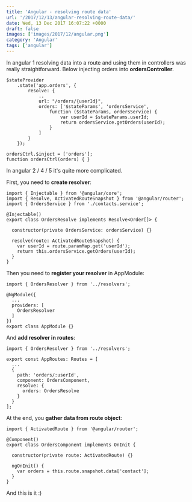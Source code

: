 ```yaml
---
title: 'Angular - resolving route data'
url: '/2017/12/13/angular-resolving-route-data/'
date: Wed, 13 Dec 2017 16:07:22 +0000
draft: false
images: ['images/2017/12/angular.png']
category: 'Angular'
tags: ['angular']
---
```


In angular 1 resolving data into a route and using them in controllers was really straightforward. Below injecting orders into **ordersController**.
```
$stateProvider
    .state('app.orders', {
        resolve: {
            ..
            url: "/orders/{userId}",
            orders: ['$stateParams', 'ordersService',
                function ($stateParams, ordersService) {
                    var userId = $stateParams.userId;
                    return ordersService.getOrders(userId);
                }
            ]
        }
    });

ordersCtrl.$inject = ['orders'];
function ordersCtrl(orders) { }

```
In angular 2 / 4 / 5 it's quite more complicated.

First, you need to **create resolver**:
```
import { Injectable } from '@angular/core';
import { Resolve, ActivatedRouteSnapshot } from '@angular/router';
import { OrdersService } from './contacts.service';

@Injectable()
export class OrdersResolve implements Resolve<Order[]> {

  constructor(private OrdersService: ordersService) {}

  resolve(route: ActivatedRouteSnapshot) {
    var userId = route.paramMap.get('userId');
    return this.ordersService.getOrders(userId);
  }
}
```
Then you need to **register your resolver** in AppModule:
```
import { OrdersResolver } from '../resolvers';

@NgModule({
  ...
  providers: [
    OrdersResolver
  ]
})
export class AppModule {}
```
And **add resolver in routes**:
```
import { OrdersResolver } from '../resolvers';

export const AppRoutes: Routes = [
  ...
  { 
    path: 'orders/:userId',
    component: OrdersComponent,
    resolve: {
      orders: OrdersResolve
    }
  }
];
```
At the end, you **gather data from route object**:
```
import { ActivatedRoute } from '@angular/router';

@Component()
export class OrdersComponent implements OnInit {

  constructor(private route: ActivatedRoute) {}

  ngOnInit() {
    var orders = this.route.snapshot.data['contact'];
  }
}
```
And this is it :)